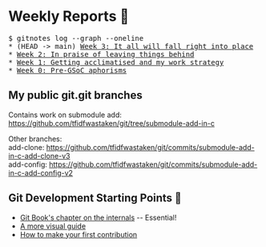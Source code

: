 # Weekly Reports 📝

<pre>
$ gitnotes log --graph --oneline
* (HEAD -> main) <a href="/gitnotes/week3">Week 3: It all will fall right into place</a>
* <a href="/gitnotes/week2">Week 2: In praise of leaving things behind</a>
* <a href="/gitnotes/week1">Week 1: Getting acclimatised and my work strategy</a>
* <a href="/gitnotes/week0">Week 0: Pre-GSoC aphorisms</a>
</pre>

## My public git.git branches

Contains work on submodule add: https://github.com/tfidfwastaken/git/tree/submodule-add-in-c

Other branches:  
add-clone: https://github.com/tfidfwastaken/git/commits/submodule-add-in-c-add-clone-v3  
add-config: https://github.com/tfidfwastaken/git/commits/submodule-add-in-c-add-config-v2

## Git Development Starting Points 🏁

- [Git Book's chapter on the internals](https://git-scm.com/book/en/v2/Git-Internals-Plumbing-and-Porcelain) -- Essential!
- [A more visual guide](https://codewords.recurse.com/issues/two/git-from-the-inside-out)
- [How to make your first contribution](https://git-scm.com/docs/MyFirstContribution)
